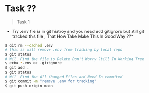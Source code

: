 # Task ??

> Task 1 

- Try .env file is in git histroy and you need add gitignore but still git tracked this file , That How Take Make This In Good Way ??? 

```bash
$ git rm --cached .env 
# this is will remove .env from tracking by local repo 
$ git status 
# Will Find the file is Delete Don't Worry Still In Working Tree 
$ echo *.env >> .gitignore 
$ git add .
$ git status 
# Will Find the All Changed Files and Need To commited 
$ git commit -m "remove .env for tracking"
$ git push origin main 
```
